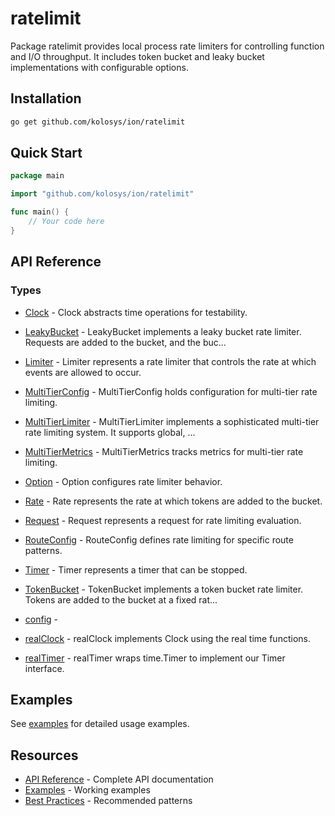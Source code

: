# ratelimit

Package ratelimit provides local process rate limiters for controlling function and I/O throughput.
It includes token bucket and leaky bucket implementations with configurable options.


## Installation

```bash
go get github.com/kolosys/ion/ratelimit
```

## Quick Start

```go
package main

import "github.com/kolosys/ion/ratelimit"

func main() {
    // Your code here
}
```

## API Reference
### Types
- [Clock](../api-reference/ratelimit.md#clock) - Clock abstracts time operations for testability.

- [LeakyBucket](../api-reference/ratelimit.md#leakybucket) - LeakyBucket implements a leaky bucket rate limiter.
Requests are added to the bucket, and the buc...
- [Limiter](../api-reference/ratelimit.md#limiter) - Limiter represents a rate limiter that controls the rate at which events are allowed to occur.

- [MultiTierConfig](../api-reference/ratelimit.md#multitierconfig) - MultiTierConfig holds configuration for multi-tier rate limiting.

- [MultiTierLimiter](../api-reference/ratelimit.md#multitierlimiter) - MultiTierLimiter implements a sophisticated multi-tier rate limiting system.
It supports global, ...
- [MultiTierMetrics](../api-reference/ratelimit.md#multitiermetrics) - MultiTierMetrics tracks metrics for multi-tier rate limiting.

- [Option](../api-reference/ratelimit.md#option) - Option configures rate limiter behavior.

- [Rate](../api-reference/ratelimit.md#rate) - Rate represents the rate at which tokens are added to the bucket.

- [Request](../api-reference/ratelimit.md#request) - Request represents a request for rate limiting evaluation.

- [RouteConfig](../api-reference/ratelimit.md#routeconfig) - RouteConfig defines rate limiting for specific route patterns.

- [Timer](../api-reference/ratelimit.md#timer) - Timer represents a timer that can be stopped.

- [TokenBucket](../api-reference/ratelimit.md#tokenbucket) - TokenBucket implements a token bucket rate limiter.
Tokens are added to the bucket at a fixed rat...
- [config](../api-reference/ratelimit.md#config) - 
- [realClock](../api-reference/ratelimit.md#realclock) - realClock implements Clock using the real time functions.

- [realTimer](../api-reference/ratelimit.md#realtimer) - realTimer wraps time.Timer to implement our Timer interface.


## Examples

See [examples](../examples/ratelimit/README.md) for detailed usage examples.

## Resources

- [API Reference](../api-reference/ratelimit.md) - Complete API documentation
- [Examples](../examples/ratelimit/README.md) - Working examples
- [Best Practices](../guides/ratelimit/best-practices.md) - Recommended patterns
